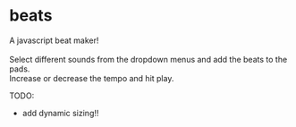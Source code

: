 # beats

A javascript beat maker!<br><br>
Select different sounds from the dropdown menus and add the beats to the pads. <br>
Increase or decrease the tempo and hit play.


TODO:
- add dynamic sizing!!
